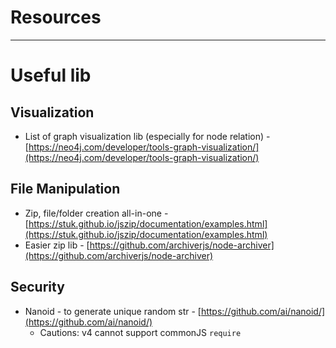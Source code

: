 # Resources

---

# Useful lib

## Visualization

- List of graph visualization lib (especially for node relation) - [https://neo4j.com/developer/tools-graph-visualization/](https://neo4j.com/developer/tools-graph-visualization/)

## File Manipulation

- Zip, file/folder creation all-in-one - [https://stuk.github.io/jszip/documentation/examples.html](https://stuk.github.io/jszip/documentation/examples.html)
- Easier zip lib - [https://github.com/archiverjs/node-archiver](https://github.com/archiverjs/node-archiver)

## Security

- Nanoid - to generate unique random str - [https://github.com/ai/nanoid/](https://github.com/ai/nanoid/)
    - Cautions: v4 cannot support commonJS `require`